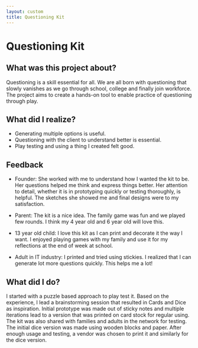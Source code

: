 ```yaml
---
layout: custom
title: Questioning Kit
---
```


# Questioning Kit


## What was this project about?
Questioning is a skill essential for all. We are all born with questioning that slowly vanishes as we go through school, college and finally join workforce. The project aims to create a hands-on tool to enable practice of questioning through play.


## What did I realize?

* Generating multiple options is useful.
* Questioning with the client to understand better is essential.
* Play testing and using a thing I created felt good.


## Feedback
* Founder:  She worked with me to understand how I wanted the kit to be. Her questions helped me think and express things better. Her attention to detail, whether it is in prototyping quickly or testing thoroughly, is helpful. The sketches she showed me and final designs were to my satisfaction. 

* Parent: The kit is a nice idea. The family game was fun and we played few rounds. I think my 4 year old and 6 year old will love this.

* 13 year old child: I love this kit as I can print and decorate it the way I want. I enjoyed playing games with my family and use it for my reflections at the end of week at school.

* Adult in IT industry: I printed and tried using stickies. I realized that I can generate lot more questions quickly. This helps me a lot!


## What did I do?

I started with a puzzle based approach to play test it. Based on the experience, I lead a brainstorming session that resulted in Cards and Dice as inspiration. Initial prototype was made out of sticky notes and multiple iterations lead to a version that was printed on card stock for regular using. The kit was also shared with families and adults in the network for testing. The initial dice version was made using wooden blocks and paper. After enough usage and testing, a vendor was chosen to print it and similarly for the dice version.

